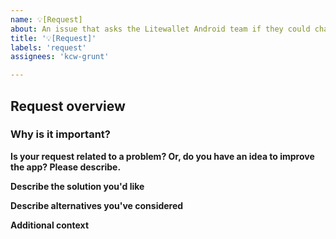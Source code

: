 ```yaml
---
name: 💡[Request] 
about: An issue that asks the Litewallet Android team if they could change the app.
title: '💡[Request]'
labels: 'request'
assignees: 'kcw-grunt'

---
```


## Request overview

### Why is it important?
**Is your request related to a problem? Or, do you have an idea to improve the app? Please describe.**
<!-- A clear and concise description of your idea. --> 

**Describe the solution you'd like**
<!-- A clear and concise description of what you want to happen. -->

**Describe alternatives you've considered**
<!-- A clear and concise description of any alternative solutions or features you've considered. -->

**Additional context**
<!-- Add any other context or screenshots about the feature request here. --> 
